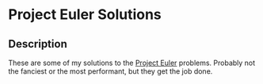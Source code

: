 # Project Euler Solutions

## Description

These are some of my solutions to the [Project Euler](http://www.projecteuler.net/) problems. Probably not the fanciest or the most performant, but they get the job done.

